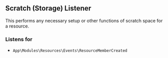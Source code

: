## Scratch (Storage) Listener

This performs any necessary setup or other functions of scratch space for a resource.

### Listens for

* `App\Modules\Resources\Events\ResourceMemberCreated`
